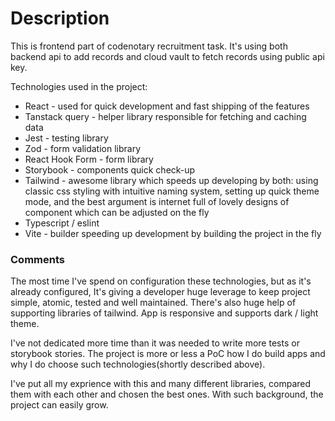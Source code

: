 # Description

This is frontend part of codenotary recruitment task. It's using both backend api to add records and cloud vault to fetch records using public api key.

Technologies used in the project:

- React - used for quick development and fast shipping of the features
- Tanstack query - helper library responsible for fetching and caching data
- Jest - testing library
- Zod - form validation library
- React Hook Form - form library
- Storybook - components quick check-up
- Tailwind - awesome library which speeds up developing by both: using classic css styling with intuitive naming system, setting up quick theme mode, and the best argument is internet full of lovely designs of component which can be adjusted on the fly
- Typescript / eslint
- Vite - builder speeding up development by building the project in the fly

### Comments

The most time I've spend on configuration these technologies, but as it's already configured, It's giving a developer huge leverage to keep project simple, atomic, tested and well maintained.
There's also huge help of supporting libraries of tailwind. App is responsive and supports dark / light theme.

I've not dedicated more time than it was needed to write more tests or storybook stories. The project is more or less a PoC how I do build apps and why I do choose such technologies(shortly described above).

I've put all my exprience with this and many different libraries, compared them with each other and chosen the best ones. With such background, the project can easily grow.
